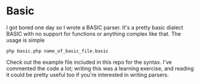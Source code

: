 Basic
=====

I got bored one day so I wrote a BASIC parser. It's a pretty basic dialect BASIC with no support for functions or anything complex like that. The usage is simple

	php basic.php name_of_basic_file.basic
	
Check out the example file included in this repo for the syntax. I've commented the code a lot; writing this was a learning exercise, and reading it could be pretty useful too if you're interested in writing parsers.